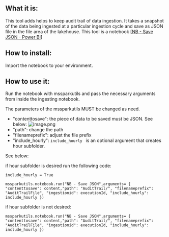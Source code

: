 ## **What it is:**
This tool adds helps to keep audit trail of data ingestion. It takes a snapshot of the data being ingested at a particular ingestion cycle and save as JSON file in the file area of the lakehouse. This tool is a notebook [[NB - Save JSON - Power BI](https://app.powerbi.com/groups/99d86726-bf0e-47a4-ba2c-b882679df8f1/synapsenotebooks/79e836a6-9fdb-4e17-92c6-455b0462c8f2?experience=power-bi)]

## **How to install:**
Import the notebook to your environment.

## **How to use it:**
Run the notebook with mssparkutils and pass the necessary arguments from inside the ingesting notebook.

The parameters of the mssparkutils MUST be changed as need.

- "contenttosave": the piece of data to be saved must be JSON. See below:
![image.png](/.attachments/image-3c287785-2be2-4959-b6c2-2c82f0777f65.png)
- "path": change the path
- "filenameprefix": adjust the file prefix
- "include_hourly": `include_hourly ` is an optional argument that creates hour subfolder. 



See below: 

if hour subfolder is desired run the following code:

`include_hourly = True`

`mssparkutils.notebook.run("NB - Save JSON",arguments= { "contenttosave": content,"path": "AuditTrail/", "filenameprefix": "AuditTrailFile", "ingestionid": executionId, "include_hourly": include_hourly })`

if hour subfolder is not desired:


`mssparkutils.notebook.run("NB - Save JSON",arguments= { "contenttosave": content,"path": "AuditTrail/", "filenameprefix": "AuditTrailFile", "ingestionid": executionId, "include_hourly": include_hourly })`